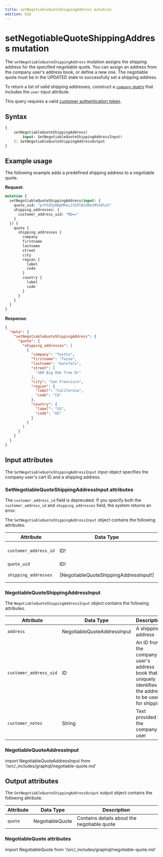 ```yaml
---
title: setNegotiableQuoteShippingAddress mutation
edition: b2b
---
```


# setNegotiableQuoteShippingAddress mutation

The `setNegotiableQuoteShippingAddress` mutation assigns the shipping address for the specified negotiable quote. You can assign an address from the company user's address book, or define a new one. The negotiable quote must be in the UPDATED state to successfully set a shipping address.

To return a list of valid shipping addresses, construct a [`company` query](../../company/queries/company.md) that includes the `user` input attribute.

This query requires a valid [customer authentication token](../../../customer/mutations/generate-token.md).

## Syntax

```graphql
{
    setNegotiableQuoteShippingAddress(
        input: SetNegotiableQuoteShippingAddressInput!
    ): SetNegotiableQuoteShippingAddressOutput
}
```

## Example usage

The following example adds a predefined shipping address to a negotiable quote.

**Request:**

```graphql
mutation {
  setNegotiableQuoteShippingAddress(input: {
    quote_uid: "prFSdZyHOpMXeiJ32XlBzd8e1Mte9loS"
    shipping_addresses: {
      customer_address_uid: "MQ=="
    }
  }) {
    quote {
      shipping_addresses {
        company
        firstname
        lastname
        street
        city
        region {
          label
          code
        }
        country {
          label
          code
        }
      }
    }
  }
}

```

**Response:**

```json
{
  "data": {
    "setNegotiableQuoteShippingAddress": {
      "quote": {
        "shipping_addresses": [
          {
            "company": "TestCo",
            "firstname": "Taina",
            "lastname": "Garofalo",
            "street": [
              "100 Big Oak Tree Dr"
            ],
            "city": "San Francisco",
            "region": {
              "label": "California",
              "code": "CA"
            },
            "country": {
              "label": "US",
              "code": "US"
            }
          }
        ]
      }
    }
  }
}
```

## Input attributes

The `SetNegotiableQuoteShippingAddressInput` input object specifies the company user's cart ID and a shipping address.

### SetNegotiableQuoteShippingAddressInput attributes

The `customer_address_id` field is deprecated. If you specify both the `customer_address_id` and `shipping_addresses` field, the system returns an error.

The `SetNegotiableQuoteShippingAddressInput` object contains the following attributes.

Attribute |  Data Type | Description
--- | --- | ---
`customer_address_id` | ID! | Deprecated. Use `NegotiableQuoteShippingAddressInput.customer_address_uid` instead. The unique ID of a `CustomerAddress` object
`quote_uid` | ID! | The unique ID of a `NegotiableQuote` object
`shipping_addresses` | [NegotiableQuoteShippingAddressInput!] | An array of shipping addresses to apply to the negotiable quote

### NegotiableQuoteShippingAddressInput

The `NegotiableQuoteShippingAddressInput` object contains the following attributes.

Attribute |  Data Type | Description
--- | --- | ---
`address` | NegotiableQuoteAddressInput | A shipping address
`customer_address_uid` | ID | An ID from the company user's address book that uniquely identifies the address to be used for shipping
`customer_notes` | String | Text provided by the company user

### NegotiableQuoteAddressInput

import NegotiableQuoteAddressInput from '/src/_includes/graphql/negotiable-quote.md'

<NegotiableQuoteAddressInput />

## Output attributes

The `SetNegotiableQuoteShippingAddressOutput` output object contains the following attribute.

Attribute |  Data Type | Description
--- | --- | ---
`quote` | NegotiableQuote | Contains details about the negotiable quote

### NegotiableQuote attributes

import NegotiableQuote from '/src/_includes/graphql/negotiable-quote.md'

<NegotiableQuote />
